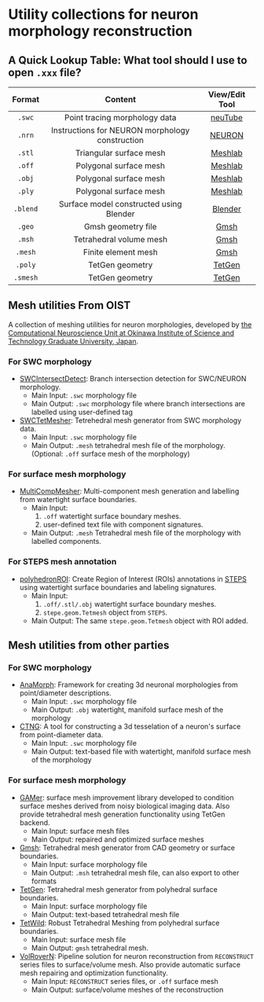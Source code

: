 # Utility collections for neuron morphology reconstruction

## A Quick Lookup Table: What tool should I use to open `.xxx` file?
|Format|Content|View/Edit Tool|
|:---:|:---:|:---:|
|`.swc`|Point tracing morphology data|[neuTube](https://www.neutracing.com/)|
|`.nrn`|Instructions for NEURON morphology construction|[NEURON](https://neuron.yale.edu/neuron/)|
|`.stl`|Triangular surface mesh|[Meshlab](http://www.meshlab.net/)|
|`.off`|Polygonal surface mesh|[Meshlab](http://www.meshlab.net/)|
|`.obj`|Polygonal surface mesh|[Meshlab](http://www.meshlab.net/)|
|`.ply`|Polygonal surface mesh|[Meshlab](http://www.meshlab.net/)|
|`.blend`|Surface model constructed using Blender|[Blender](https://www.blender.org/)|
|`.geo`|Gmsh geometry file|[Gmsh](http://gmsh.info/doc/texinfo/gmsh.html)|
|`.msh`|Tetrahedral volume mesh|[Gmsh](http://gmsh.info/doc/texinfo/gmsh.html)|
|`.mesh`|Finite element mesh|[Gmsh](http://gmsh.info/doc/texinfo/gmsh.html)|
|`.poly`|TetGen geometry|[TetGen](http://wias-berlin.de/software/tetgen)|
|`.smesh`|TetGen geometry|[TetGen](http://wias-berlin.de/software/tetgen)|

## Mesh utilities From OIST
A collection of meshing utilities for neuron morphologies, developed by [the Computational Neuroscience Unit at Okinawa Institute of Science and Technology Graduate University, Japan](https://groups.oist.jp/cnu).

### For SWC morphology
* [SWCIntersectDetect](https://github.com/CNS-OIST/SWCIntersectDetect): Branch intersection detection for SWC/NEURON morphology.
    - Main Input: `.swc` morphology file
    - Main Output: `.swc` morphology file where branch intersections are labelled using user-defined tag
* [SWCTetMesher](https://github.com/CNS-OIST/SWCTetMesher): Tetrehedral mesh generator from SWC morphology data.
    - Main Input: `.swc` morphology file
    - Main Output: `.mesh` tetrahedral mesh file of the morphology. (Optional: `.off` surface mesh of the morphology)

### For surface mesh morphology
* [MultiCompMesher](https://github.com/CNS-OIST/MultiCompMesher): Multi-component mesh generation and labelling from watertight surface boundaries.
    - Main Input: 
        1. `.off` watertight surface boundary meshes.
        2. user-defined text file with component signatures.
    - Main Output: `.mesh` Tetrahedral mesh file of the morphology with labelled components.

### For STEPS mesh annotation
* [polyhedronROI](https://github.com/CNS-OIST/STEPS_PolyhedronROI): Create Region of Interest (ROIs) annotations in [STEPS](http://steps.sourceforge.net/) using watertight surface boundaries and labeling signatures.
    - Main Input: 
        1. `.off/.stl/.obj` watertight surface boundary meshes.
        2. `stepe.geom.Tetmesh` object from `STEPS`.
    - Main Output: The same `stepe.geom.Tetmesh` object with ROI added.

## Mesh utilities from other parties

### For SWC morphology
* [AnaMorph](https://github.com/NeuroBox3D/AnaMorph): Framework for creating 3d neuronal morphologies from point/diameter descriptions.
    - Main Input: `.swc` morphology file
    - Main Output: `.obj` watertight, manifold surface mesh of the morphology
* [CTNG](https://senselab.med.yale.edu/ModelDB/showmodel.cshtml?model=146950#tabs-2): A tool for constructing a 3d tesselation of a neuron's surface from
point-diameter data.
    - Main Input: `.swc` morphology file
    - Main Output: text-based file with watertight, manifold surface mesh of the morphology

### For surface mesh morphology
* [GAMer](https://github.com/ctlee/gamer): surface mesh improvement library developed to condition surface meshes derived from noisy biological imaging data. Also provide tetrahedral mesh generation functionality using TetGen backend.
    - Main Input: surface mesh files
    - Main Output: repaired and optimized surface meshes
* [Gmsh](http://gmsh.info/doc/texinfo/gmsh.html): Tetrahedral mesh generator from CAD geometry or surface boundaries.
    - Main Input: surface morphology file
    - Main Output: `.msh` tetrahedral mesh file, can also export to other formats
* [TetGen](http://wias-berlin.de/software/tetgen/): Tetrahedral mesh generator from polyhedral  surface boundaries.
    - Main Input: surface morphology file
    - Main Output: text-based tetrahedral mesh file
* [TetWild](https://github.com/Yixin-Hu/TetWild): Robust Tetrahedral Meshing from polyhedral  surface boundaries.
    - Main Input: surface mesh file
    - Main Output: `gmsh` tetrahedral mesh.
* [VolRoverN](https://cvcweb.oden.utexas.edu/cvcwp/software/volumerover-neuron/): Pipeline solution for neuron reconstruction from `RECONSTRUCT` series files to surface/volume mesh. Also provide automatic surface mesh repairing and optimization functionality.
    - Main Input: `RECONSTRUCT` series files, or `.off` surface mesh
    - Main Output: surface/volume meshes of the reconstruction

